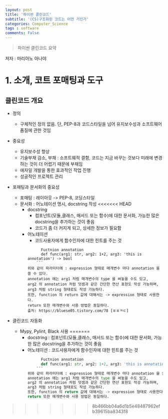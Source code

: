 ```yaml
---
layout: post
title: '파이썬 클린코드'
subtitle: '(CS)구조화된 코드는 어떤 거인가'
categories: Computer_Science
tags : software
comments: False
---
```


> 파이썬 클린코드 요약

저자 : 마리아노 아나야

# 1. 소개, 코트 포매팅과 도구 
## 클린코드 개요

- 정의
	- 구체적인 정의 없음. 단, PEP-8과 코드스타일을 넘어 유지보수성과 소프트웨어 품질에 관한 것임
- 중요성 
	- 유지보수성 향상
	- 기술부채 감소, 부채 : 소프트웨적 결함, 코드는 지금 바꾸는 것보다 미래에 변경하는 것이 더 어렵기 때문에 부채임
	- 애자일 개발을 통한 효과적인 작업 진행
	- 성공적인 프로젝트 관리

- 포매팅과 문서화의 중요성
	- 포매팅 : 레이아웃 -> PEP-8, 코딩스타일
	- 문서화 : 어노테이션 명시, docstring 작성
<<<<<<< HEAD
		- docstring 
			- 컴포넌트(모듈,클래스, 매서드 또는 함수)에 대한 문서화, 가능한 많은 docstring을 추가하는 것이 좋음
			- 코드가 좀 더 커지게 되고, 상세한 정보가 필요함
		- 어노테이션
			- 코드사용자에게 함수인자에 대한 힌트를 주는 것 
			``` {.python}
			      Fuctnion annotation
			      def func(arg1: str, arg2: 1+2, arg3: 'this is annotation') -> bool
    			```
   			위와 같이 파라미터에 : expression 형태로 매개변수 마다 annotation 을 쓸 수 있다.  
 		 	annotation 에는 arg1 처럼 매개변수의 type 을 써놓을 수도 있고,  
			arg2 의 annotation 처럼 덧셈과 같은 간단한 연산 표현도 작성 가능하며,  
			arg3 처럼 string 형태로도 작성 가능하다.  
			또한, function 의 return 값에 대해서는 -> expression 형태로 사용한다.  
			return 또한 매개변수와 사용 방법은 동일하다.  
			출처: https://bluese05.tistory.com/78 [ㅍㅍㅋㄷ]  

- 클린코드 자동화
	- Mypy, Pylint, Black 사용
=======
		- docstring : 컴포넌트(모듈,클래스, 매서드 또는 함수)에 대한 문서화, 가능한 많은 docstring을 추가하는 것이 좋음
		- 어노테이션 : 코드사용자에게 함수인자에 대한 힌트를 주는 것 
			```python
			      Fuctnion annotation
			      def func(arg1: str, arg2: 1+2, arg3: 'this is annotation') -> bool
    			```
   			위와 같이 파라미터에 : expression 형태로 매개변수 마다 annotation 을 쓸 수 있다. 
 		 	annotation 에는 arg1 처럼 매개변수의 type 을 써놓을 수도 있고,
			arg2 의 annotation 처럼 덧셈과 같은 간단한 연산 표현도 작성 가능하며, 
			arg3 처럼 string 형태로도 작성 가능하다. 
			또한, function 의 return 값에 대해서는 -> expression 형태로 사용한다. 
			return 또한 매개변수와 사용 방법은 동일하다.
>>>>>>> 8b466bb04a6d1b5e48487962efb39615ba8343f8
